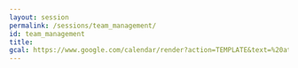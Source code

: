 ```yaml
---
layout: session
permalink: /sessions/team_management/
id: team_management
title: 
gcal: https://www.google.com/calendar/render?action=TEMPLATE&text=%20at%20DevRel/Japan%20CONFERENCE%202022&dates=20220806T171000/20220806T180500&location=https://devrel.dev/japan-2021/view/&trp=true&details=%E3%83%88%E3%83%A9%E3%83%83%E3%82%AFB%20/%2017:10%E3%80%9C18:05%0A%0A%F0%9F%8C%9F%20%E3%82%A4%E3%83%99%E3%83%B3%E3%83%88%E5%8F%82%E5%8A%A0%E7%94%A8URL%0Ahttps://devrel.dev/japan-2022/view/%0A%0A%F0%9F%8C%9F%20%E3%82%BB%E3%83%83%E3%82%B7%E3%83%A7%E3%83%B3%E8%A9%B3%E7%B4%B0%0Ahttps://devrel.dev/japan-2022/sessions/team_management/%0A%0A%F0%9F%8C%9F%20%E3%83%8F%E3%83%83%E3%82%B7%E3%83%A5%E3%82%BF%E3%82%B0%0A%23DevReljpB%0A%0A%F0%9F%8C%9F%20%E8%B3%AA%E5%95%8F%E6%8A%95%E7%A8%BF%EF%BC%88Sli.do%EF%BC%89%0Ahttps://app.sli.do/event/7CGdu7oM7pgzZK58e7iKW8%0A%20%20%0A%F0%9F%8E%A4%20%E3%83%A2%E3%83%87%E3%83%AC%E3%83%BC%E3%82%BF%E3%83%BC%EF%BC%9A%E6%88%B8%E5%80%89%E5%BD%A9@%E6%97%A5%E6%9C%AC%E3%82%A2%E3%82%A4%E3%83%BB%E3%83%93%E3%83%BC%E3%83%BB%E3%82%A8%E3%83%A0%E6%A0%AA%E5%BC%8F%E4%BC%9A%E7%A4%BE%0A%F0%9F%97%A3%20%E3%83%91%E3%83%8D%E3%83%AA%E3%82%B9%E3%83%88%EF%BC%9A%0A-%20%E6%AD%A6%E5%B1%85%20%E7%A7%80%E5%92%8C@%E3%83%A4%E3%83%95%E3%83%BC%E6%A0%AA%E5%BC%8F%E4%BC%9A%E7%A4%BE%0A-%20%E5%AF%BA%E7%94%B0%20%E6%AD%A3%E5%BC%98@%E3%81%95%E3%81%8F%E3%82%89%E3%82%A4%E3%83%B3%E3%82%BF%E3%83%BC%E3%83%8D%E3%83%83%E3%83%88%E6%A0%AA%E5%BC%8F%E4%BC%9A%E7%A4%BE%0A-%20%E6%B0%B8%E4%BA%95%E8%A3%95%E4%BA%8C@freee%E6%A0%AA%E5%BC%8F%E4%BC%9A%E7%A4%BE%0A&trp=undefined&trp=true&sprop=
---
```

